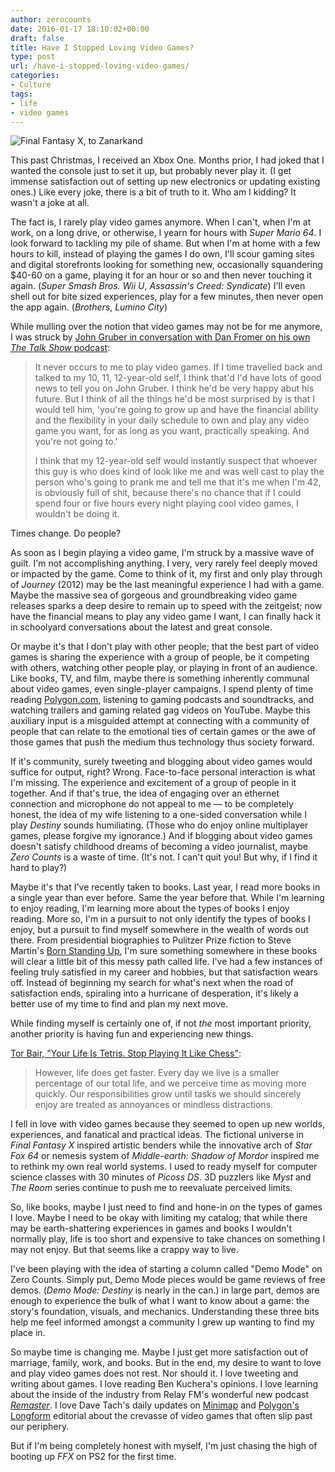 ```yaml
---
author: zerocounts
date: 2016-01-17 18:10:02+00:00
draft: false
title: Have I Stopped Loving Video Games?
type: post
url: /have-i-stopped-loving-video-games/
categories:
- Culture
tags:
- life
- video games
---
```


![Final Fantasy X, to Zanarkand](/ffx-to-zanarkand.jpg)

This past Christmas, I received an Xbox One. Months prior, I had joked that I wanted the console just to set it up, but probably never play it. (I get immense satisfaction out of setting up new electronics or updating existing ones.) Like every joke, there is a bit of truth to it. Who am I kidding? It wasn't a joke at all.

The fact is, I rarely play video games anymore. When I can't, when I'm at work, on a long drive, or otherwise, I yearn for hours with _Super Mario 64_. I look forward to tackling my pile of shame. But when I'm at home with a few hours to kill, instead of playing the games I do own, I'll scour gaming sites and digital storefronts looking for something new, occasionally squandering $40-60 on a game, playing it for an hour or so and then never touching it again. (_Super Smash Bros. Wii U_, _Assassin's Creed: Syndicate_) I'll even shell out for bite sized experiences, play for a few minutes, then never open the app again. (_Brothers_, _Lumino City_)

While mulling over the notion that video games may not be for me anymore, I was struck by [John Gruber in conversation with Dan Fromer on his own _The Talk Show_ podcast](https://itunes.apple.com/us/podcast/ep.-142-they-sherlocked-f.lux/id528458508?i=360631061&mt=2):

> It never occurs to me to play video games. If I time travelled back and talked to my 10, 11, 12-year-old self, I think that'd I'd have lots of good news to tell you on John Gruber. I think he'd be very happy abut his future. But I think of all the things he'd be most surprised by is that I would tell him, 'you're going to grow up and have the financial ability and the flexibility in your daily schedule to own and play any video game you want, for as long as you want, practically speaking. And you're not going to.'
>
> I think that my 12-year-old self would instantly suspect that whoever this guy is who does kind of look like me and was well cast to play the person who's going to prank me and tell me that it's me when I'm 42, is obviously full of shit, because there's no chance that if I could spend four or five hours every night playing cool video games, I wouldn't be doing it.

Times change. Do people?

As soon as I begin playing a video game, I'm struck by a massive wave of guilt. I'm not accomplishing anything. I very, very rarely feel deeply moved or impacted by the game. Come to think of it, my first and only play through of _Journey_ (2012) may be the last meaningful experience I had with a game. Maybe the massive sea of gorgeous and groundbreaking video game releases sparks a deep desire to remain up to speed with the zeitgeist; now have the financial means to play any video game I want, I can finally hack it in schoolyard conversations about the latest and great console.

Or maybe it's that I don't play with other people; that the best part of video games is sharing the experience with a group of people, be it competing with others, watching other people play, or playing in front of an audience. Like books, TV, and film, maybe there is something inherently communal about video games, even single-player campaigns. I spend plenty of time reading [Polygon.com](http://www.polygon.com), listening to gaming podcasts and soundtracks, and watching trailers and gaming related gag videos on YouTube. Maybe this auxiliary input is a misguided attempt at connecting with a community of people that can relate to the emotional ties of certain games or the awe of those games that push the medium thus technology thus society forward.

If it's community, surely tweeting and blogging about video games would suffice for output, right? Wrong. Face-to-face personal interaction is what I'm missing. The experience and excitement of a group of people in it together. And if that's true, the idea of engaging over an ethernet connection and microphone do not appeal to me — to be completely honest, the idea of my wife listening to a one-sided conversation while I play _Destiny_ sounds humiliating. (Those who do enjoy online multiplayer games, please forgive my ignorance.) And if blogging about video games doesn't satisfy childhood dreams of becoming a video journalist, maybe _Zero Counts_ is a waste of time. (It's not. I can't quit you! But why, if I find it hard to play?)

Maybe it's that I've recently taken to books. Last year, I read more books in a single year than ever before. Same the year before that. While I'm learning to enjoy reading, I'm learning more about the types of books I enjoy reading. More so, I'm in a pursuit to not only identify the types of books I enjoy, but a pursuit to find myself somewhere in the wealth of words out there. From presidential biographies to Pulitzer Prize fiction to Steve Martin's [Born Standing Up](https://www.simonandschuster.com/books/Born-Standing-Up/Steve-Martin/9781416553656), I'm sure something somewhere in these books will clear a little bit of this messy path called life. I've had a few instances of feeling truly satisfied in my career and hobbies, but that satisfaction wears off. Instead of beginning my search for what's next when the road of satisfaction ends, spiraling into a hurricane of desperation, it's likely a better use of my time to find and plan my next move.

While finding myself is certainly one of, if not _the_ most important priority, another priority is having fun and experiencing new things.

[Tor Bair, "Your Life Is Tetris. Stop Playing It Like Chess"](https://medium.com/life-learning/your-life-is-tetris-stop-playing-it-like-chess-4baac6b2750d#.gujpmm3yj):

> However, life does get faster. Every day we live is a smaller percentage of our total life, and we perceive time as moving more quickly. Our responsibilities grow until tasks we should sincerely enjoy are treated as annoyances or mindless distractions.

I fell in love with video games because they seemed to open up new worlds, experiences, and fanatical and practical ideas. The fictional universe in _Final Fantasy X_ inspired artistic benders while the innovative arch of _Star Fox 64_ or nemesis system of _Middle-earth: Shadow of Mordor_ inspired me to rethink my own real world systems. I used to ready myself for computer science classes with 30 minutes of _Picoss DS_. 3D puzzlers like _Myst_ and _The Room_ series continue to push me to reevaluate perceived limits.

So, like books, maybe I just need to find and hone-in on the types of games I love. Maybe I need to be okay with limiting my catalog; that while there may be earth-shattering experiences in games and books I wouldn't normally play, life is too short and expensive to take chances on something I may not enjoy. But that seems like a crappy way to live.

I've been playing with the idea of starting a column called "Demo Mode" on Zero Counts. Simply put, Demo Mode pieces would be game reviews of free demos. (_Demo Mode: Destiny_ is nearly in the can.) in large part, demos are enough to experience the bulk of what I want to know about a game: the story's foundation, visuals, and mechanics. Understanding these three bits help me feel informed amongst a community I grew up wanting to find my place in.

So maybe time is changing me. Maybe I just get more satisfaction out of marriage, family, work, and books. But in the end, my desire to want to love and play video games does not rest. Nor should it. I love tweeting and writing about games. I love reading Ben Kuchera's opinions. I love learning about the inside of the industry from Relay FM's wonderful new podcast _[Remaster](https://itun.es/us/1nP9_.c)_. I love Dave Tach's daily updates on [Minimap](https://itun.es/us/QvWg6.c) and [Polygon's Longform](https://itun.es/us/5FfU9.c) editorial about the crevasse of video games that often slip past our periphery.

But if I'm being completely honest with myself, I'm just chasing the high of booting up _FFX_ on PS2 for the first time.

